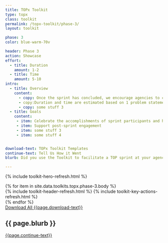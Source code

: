 ```yaml
---
title: TOPx Toolkit
type: topx
class: toolkit
permalink: /topx-toolkit/phase-3/
layout: toolkit

phase: 3
color: blue-warm-70v

header: Phase 3
action: Showcase
effort:
  - title: Duration
    amount: 1-2
  - title: Time
    amount: 5-10
intro:
  - title: Overview
    content:
      - copy: Once the sprint has concluded, we encourage agencies to celebrate the accomplishments of all participants. This could be by hosting an end-of-sprint event – whether large or small – or via agency-led communications to help others learn about the work completed in the sprint.
      - copy:Duration and time are estimated based on 1 problem statement, an agency facilitation team of 2 - 4 individuals, and 3 - 5 tech teams (with a recommended maximum of 6).
      - copy: some stuff 3
  - title: Goals
    content:
     - item: Celebrate the accomplishments of sprint participants and help get the word out about the products to potential end users, to ensure the work makes an impact
     - item: Support post-sprint engagement
     - item: some stuff 3
     - item: some stuff 4


download-text: TOPx Toolkit Templates
continue-text: Tell Us How it Went
blurb: Did you use the Toolkit to facilitate a TOP sprint at your agency?

---
```


{% include toolkit-hero-refresh.html %}
<section class="grid-container padding-y-8">
  <div class="grid-row">
    <div>
      {% for item in site.data.toolkits.topx.phase-3.body %}
        <div class="toolkit-section  margin-top-10">
          {% include toolkit-header-refresh.html %}
          {% include toolkit-key-actions-refresh.html %}
        </div>
      {% endfor %}
    </div>
  </div>
</section>
<section class="text-white bg-primary usa-section">
  <div class="grid-container">
    <div>
      <a href="{{ site.baseurl }}/{{ page.permalink }}" target="_blank"
          class="usa-button usa-button--inverse usa-button--outline site-button">
          Download All {{page.download-text}}
      </a>
    </div>
    <h2 {% if data.title.class %}class="{{ data.title.class }}"{% endif %}>
      {{ page.blurb }}
    </h2>
    <div>
      <a href="{{ site.baseurl }}/{{ page.permalink }}" target="_blank"
        class="usa-button usa-button--secondary site-button">
        {{page.continue-text}}
      </a>
    </div>
  </div>
</section>
